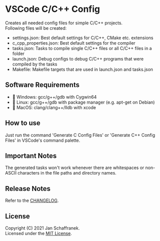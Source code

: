 # VSCode C/C++ Config

Creates all needed config files for simple C/C++ projects.  
Following files will be created:

- settings.json: Best default settings for C/C++, CMake etc. extensions
- c_cpp_properties.json: Best default settings for the compiler
- tasks.json: Tasks to compile single C/C++ files or all C/C++ files in a folder
- launch.json: Debug configs to debug C/C++ programs that were compiled by the tasks
- Makefile: Makefile targets that are used in launch.json and tasks.json

## Software Requirements

- 🔧 Windows: gcc/g++/gdb with Cygwin64
- 🔧 Linux: gcc/g++/gdb with package manager (e.g. apt-get on Debian)
- 🔧 MacOS: clang/clang++/lldb with xcode

## How to use

Just run the command 'Generate C Config Files' or 'Generate C++ Config Files' in VSCode's command palette.

## Important Notes

The generated tasks won't work whenever there are whitespaces or non-ASCII characters in the file paths and directory names.

## Release Notes

Refer to the [CHANGELOG](CHANGELOG.md).

## License

Copyright (C) 2021 Jan Schaffranek.  
Licensed under the [MIT License](LICENSE).
